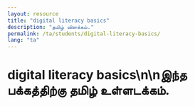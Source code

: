 ```yaml
---
layout: resource
title: "digital literacy basics"
description: "தமிழ் விளக்கம்."
permalink: /ta/students/digital-literacy-basics/
lang: "ta"
---
```


# digital literacy basics\n\nஇந்த பக்கத்திற்கு தமிழ் உள்ளடக்கம்.
